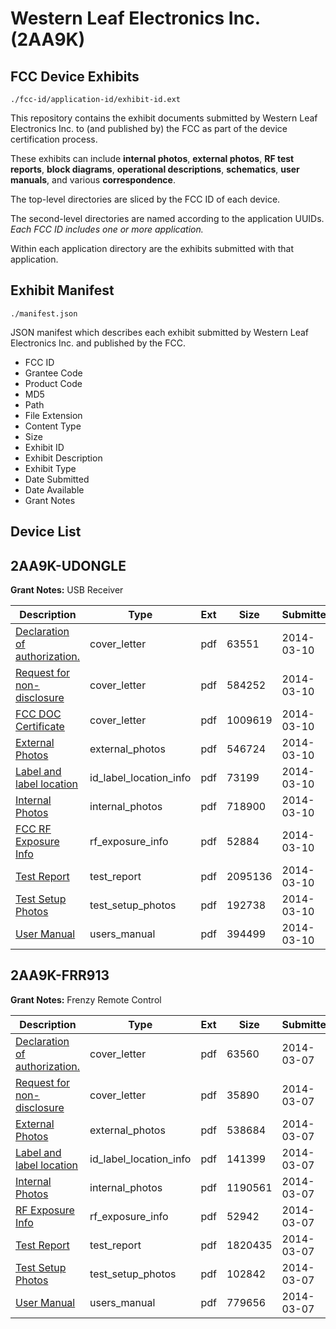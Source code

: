 # Western Leaf Electronics Inc. (2AA9K)
## FCC Device Exhibits

```
./fcc-id/application-id/exhibit-id.ext
```

This repository contains the exhibit documents submitted by Western Leaf Electronics Inc. to (and published by) the FCC as part of the device certification process.

These exhibits can include **internal photos**, **external photos**, **RF test reports**, **block diagrams**, **operational descriptions**, **schematics**, **user manuals**, and various **correspondence**.

The top-level directories are sliced by the FCC ID of each device.

The second-level directories are named according to the application UUIDs. *Each FCC ID includes one or more application.*

Within each application directory are the exhibits submitted with that application. 

## Exhibit Manifest

```
./manifest.json
```

JSON manifest which describes each exhibit submitted by Western Leaf Electronics Inc. and published by the FCC.

- FCC ID
- Grantee Code
- Product Code
- MD5
- Path
- File Extension
- Content Type
- Size
- Exhibit ID
- Exhibit Description
- Exhibit Type
- Date Submitted
- Date Available
- Grant Notes

## Device List
## 2AA9K-UDONGLE
**Grant Notes:** USB Receiver

| Description | Type | Ext | Size | Submitted | Available |
| ----------- | ---- | --- | ---- | --------- | --------- |
| [Declaration of authorization.](2AA9K-UDONGLE/14e0ca618f3d7db839bb3373ff4ad65f/2210661.pdf) | cover_letter | pdf | 63551 | 2014-03-10 | 2014-03-11 |
| [Request for non-disclosure](2AA9K-UDONGLE/14e0ca618f3d7db839bb3373ff4ad65f/2210662.pdf) | cover_letter | pdf | 584252 | 2014-03-10 | 2014-03-11 |
| [FCC DOC Certificate](2AA9K-UDONGLE/14e0ca618f3d7db839bb3373ff4ad65f/2210663.pdf) | cover_letter | pdf | 1009619 | 2014-03-10 | 2014-03-11 |
| [External Photos](2AA9K-UDONGLE/14e0ca618f3d7db839bb3373ff4ad65f/2210654.pdf) | external_photos | pdf | 546724 | 2014-03-10 | 2014-03-11 |
| [Label and label location](2AA9K-UDONGLE/14e0ca618f3d7db839bb3373ff4ad65f/2210658.pdf) | id_label_location_info | pdf | 73199 | 2014-03-10 | 2014-03-11 |
| [Internal Photos](2AA9K-UDONGLE/14e0ca618f3d7db839bb3373ff4ad65f/2210655.pdf) | internal_photos | pdf | 718900 | 2014-03-10 | 2014-03-11 |
| [FCC RF Exposure Info](2AA9K-UDONGLE/14e0ca618f3d7db839bb3373ff4ad65f/2210659.pdf) | rf_exposure_info | pdf | 52884 | 2014-03-10 | 2014-03-11 |
| [Test Report](2AA9K-UDONGLE/14e0ca618f3d7db839bb3373ff4ad65f/2210660.pdf) | test_report | pdf | 2095136 | 2014-03-10 | 2014-03-11 |
| [Test Setup Photos](2AA9K-UDONGLE/14e0ca618f3d7db839bb3373ff4ad65f/2210656.pdf) | test_setup_photos | pdf | 192738 | 2014-03-10 | 2014-03-11 |
| [User Manual](2AA9K-UDONGLE/14e0ca618f3d7db839bb3373ff4ad65f/2210657.pdf) | users_manual | pdf | 394499 | 2014-03-10 | 2014-03-11 |
## 2AA9K-FRR913
**Grant Notes:** Frenzy Remote Control

| Description | Type | Ext | Size | Submitted | Available |
| ----------- | ---- | --- | ---- | --------- | --------- |
| [Declaration of authorization.](2AA9K-FRR913/2fc0ccc3c694655a9e3ad3086963ea84/2209267.pdf) | cover_letter | pdf | 63560 | 2014-03-07 | 2014-03-10 |
| [Request for non-disclosure](2AA9K-FRR913/2fc0ccc3c694655a9e3ad3086963ea84/2209268.pdf) | cover_letter | pdf | 35890 | 2014-03-07 | 2014-03-10 |
| [External Photos](2AA9K-FRR913/2fc0ccc3c694655a9e3ad3086963ea84/2209260.pdf) | external_photos | pdf | 538684 | 2014-03-07 | 2014-03-10 |
| [Label and label location](2AA9K-FRR913/2fc0ccc3c694655a9e3ad3086963ea84/2209264.pdf) | id_label_location_info | pdf | 141399 | 2014-03-07 | 2014-03-10 |
| [Internal Photos](2AA9K-FRR913/2fc0ccc3c694655a9e3ad3086963ea84/2209261.pdf) | internal_photos | pdf | 1190561 | 2014-03-07 | 2014-03-10 |
| [RF Exposure Info](2AA9K-FRR913/2fc0ccc3c694655a9e3ad3086963ea84/2209265.pdf) | rf_exposure_info | pdf | 52942 | 2014-03-07 | 2014-03-10 |
| [Test Report](2AA9K-FRR913/2fc0ccc3c694655a9e3ad3086963ea84/2209266.pdf) | test_report | pdf | 1820435 | 2014-03-07 | 2014-03-10 |
| [Test Setup Photos](2AA9K-FRR913/2fc0ccc3c694655a9e3ad3086963ea84/2209262.pdf) | test_setup_photos | pdf | 102842 | 2014-03-07 | 2014-03-10 |
| [User Manual](2AA9K-FRR913/2fc0ccc3c694655a9e3ad3086963ea84/2209263.pdf) | users_manual | pdf | 779656 | 2014-03-07 | 2014-03-10 |
